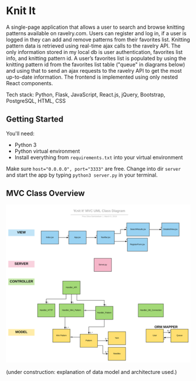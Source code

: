 # Knit It
A single-page application that allows a user to search and browse knitting patterns available on ravelry.com. Users can register and log in, if a user is logged in they can add and remove patterns from their favorites list. Knitting pattern data is retrieved using real-time ajax calls to the ravelry API. The only information stored in my local db is user authentication, favorites list info, and knitting pattern id. A user’s favorites list is populated by using the knitting pattern id from the favorites list table ("queue" in diagrams below) and using that to send an ajax requests to the ravelry API to get the most up-to-date information. The frontend is implemented using only nested React components.

Tech stack: Python, Flask, JavaScript, React.js, jQuery, Bootstrap, PostgreSQL, HTML, CSS
 
## Getting Started
You'll need:
- Python 3
- Python virtual environment
- Install everything from `requirements.txt` into your virtual environment

Make sure `host="0.0.0.0", port="3333"` are free. Change into dir `server` and start the app by typing `python3 server.py` in your terminal.

## MVC Class Overview
![alt text](https://github.com/finasilvasantiste/hackbright__knit_it/blob/master/uml_diagrams/svg/Class%20Diagram%20-%20MVC.svg)

(under construction: explanation of data model and architecture used.)

